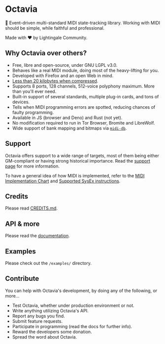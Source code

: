 # Octavia
🎻 Event-driven multi-standard MIDI state-tracking library. Working with MIDI should be simple, while faithful and professional.

Made with ❤️ by Lightingale Community.

## Why Octavia over others?
* Free, libre and open-source, under GNU LGPL v3.0.
* Behaves like a real MIDI module, doing most of the heavy-lifting for you.
* Developed with Firefox and an open Web in mind.
* [Less than 20 kilobytes when compressed](docs/support/compress.md).
* Supports 8 ports, 128 channels, 512-voice polyphony maximum. More than you'll ever need.
* Built-in support of several standards, multiple plug-in cards, and tons of devices.
* Tells when MIDI programming errors are spotted, reducing chances of faulty programming.
* Available in JS (browser and Deno) and Rust (not yet).
* No modification required to run in Tor Browser, Bromite and LibreWolf.
* Wide support of bank mapping and bitmaps via [`midi-db`](https://github.com/ltgcgo/midi-db).

## Support
Octavia offers support to a wide range of targets, most of them being either GM-compliant or having strong historical importance. Read the [support page](docs/support/target.md) for more information.

To have a general idea of how MIDI is implemented, refer to the [MIDI Implementation Chart](docs/support/implementation.md) and [Supported SysEx instructions](docs/support/sysex.md).

## Credits
Please read [CREDITS.md](CREDITS.md).

## API & more
Please read the [documentation](docs/README.md).

## Examples
Please check out the `/examples/` directory.

## Contribute
You can help with Octavia's development, by doing any of the following, or more...
* Test Octavia, whether under production environment or not.
* Write anything utilizing Octavia's API.
* Report any bugs you find.
* Submit feature requests.
* Participate in programming (read the docs for further info).
* Reward the developers some donation.
* Spread the word about Octavia.